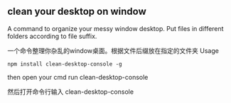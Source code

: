 ## clean your desktop on window
 A command to organize your messy window desktop. Put files in different folders according to file suffix.

一个命令整理你杂乱的window桌面。根据文件后缀放在指定的文件夹
Usage
```
npm install clean-desktop-console -g
```
then open your cmd run clean-desktop-console

然后打开命令行输入 clean-desktop-console